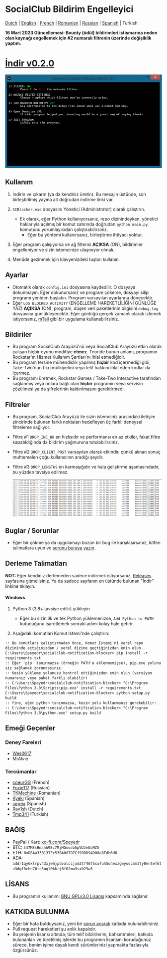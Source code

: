 # SocialClub Bildirim Engelleyici

[Dutch](../NL/README.md) | [English](../../README.md) | [French](../FR/README.md) | [Romanian](../RO/README.md) | [Russian](../RU/README.md) | [Spanish](../ES/README.md) | Turkish

**16 Mart 2023 Güncellemesi: Bounty (ödül) bildirimleri istismarına neden olan kaynağı engellemek için #2 numaralı filtrenin üzerinde değişiklik yaptım.**

# [İndir v0.2.0](https://github.com/Speyedr/socialclub-notification-blocker/releases/download/v0.2.0/SocialClubBlocker-0.2.0.zip)

<img src="/img/SCBlockerTease1.png" alt="Main Menu" height=300 width=562>

## Kullanım
1. İndirin ve çıkarın (ya da kendiniz üretin). Bu mesajın üstünde, son birleştirilmiş yayına ait doğrudan indirme linki var.
2. `SCBlocker.exe` dosyasını Yönetici (Administrator) olarak çalıştırın.

    - Ek olarak, eğer Python kullanıyorsanız, repo dizinindeyken, yönetici haklarıyla açılmış bir komut satırında doğrudan `python main.py` komutunu yorumlayıcıdan çalıştırabilirsiniz.
      - Eğer bu yöntemi kullanırsanız, birleştirme ihtiyacı yoktur.
4. Eğer program çalışıyorsa ve ağ filterisi **AÇIKSA** (ON), bildirimler engelleniyor ve sizin istemcinize ulaşmıyor olmalı.
5. Menüde gezinmek için klavyenizdeki tuşları kullanın.

## Ayarlar
 - Otomatik olarak `config.ini` dosyasına kaydedilir. O dosyaya dokunmayın. Eğer dokunursanız ve program çökerse, dosyayı silip programı yeniden başlatın. Program varsayılan ayarlarına dönecektir.
 - Eğer `LOG BLOCKED ACTIVITY` (ENGELLEME HAREKETLİLİĞİNİ GÜNLÜĞE YAZ) **AÇIKSA** (ON), program, düşen veri paketlerinin bilgisini `debug.log` dosyasına günlükleyecektir. Eğer günlüğü gerçek zamanlı olarak izlemek istiyorsanız, [mTail](http://ophilipp.free.fr/op_tail.htm) gibi bir uygulama kullanabilirsiniz.

## Bildiriler
 - Bu program SocialClub Arayüzü'nü veya SocialClub Arayüzü etkin olarak çalışan hiçbir oyunu modifiye **etmez**. Teoride bunun anlamı, programın Rockstar'ın Hizmet Kullanım Şartları'nı ihlal etmediğidir.
 - Bu program tersine mühendislik yapılmış **hiçbir** kod içermediği gibi, Take-Two'nun fikri mülkiyetini veya telif hakkını ihlal eden kodlar da içermez.
 - Bu programı üretmek, Rockstar Games / Take-Two Interactive tarafından sağlanmış veya onlara bağlı olan **hiçbir** programın veya servisin çözülmesi ya da şifrelerinin kaldırılmasını gerektirmedi.

## Filtreler
 - Bu program, SocialClub Arayüzü ile sizin istemciniz arasındaki iletişim zincirinde bulunan farklı noktaları hedefleyen üç farklı deneysel filtreleme sağlıyor.
 - Filtre #1 `DROP_INC_80` en hızlısıdır ve performansı en az etkiler, fakat filtre kapatıldığında da bildirim yağmuruna tutulabilirsiniz.
 - Filtre #2 `DROP_CLIENT_POST` varsayılan olarak etkindir, çünkü alınan sonuç muhtemelen çoğu kullanıcının aradığı şeydir.
 - Filtre #3 `DROP_LENGTHS` en karmaşığıdır ve hala geliştirme aşamasındadır, bu yüzden tavsiye edilmez.

   <img src="/img/SCBlockerTease3.png" alt="Logging dropped packets" height=120 width=527>

## Buglar / Sorunlar
 - Eğer bir çökme ya da uygulamayı bozan bir bug ile karşılaşırsanız, lütfen talimatlara uyun ve [sorunu buraya yazın](https://github.com/Speyedr/socialclub-notification-blocker/issues/new/choose).

## Derleme Talimatları
**NOT:** Eğer kendiniz derlemeden sadece indirmek istiyorsanız, [Releases](https://github.com/Speyedr/socialclub-notification-blocker/releases) sayfasına gitmelisiniz. Ya da sadece sayfanın en üstünde bulunan "İndir" linkine tıklayın.
#### Windows

1) Python 3 (3.8+ tavsiye edilir) yükleyin

    - Eğer bu sizin ilk ve tek Python yüklemenizse, `Add Python to PATH` kutucuğunu işaretlemek sonraki adımı kolay hale getirir.
2) Aşağıdaki komutları Komut İstemi'nde çalıştırın:
```
:: Bu komutları çalıştırmadan önce, Komut İstemi'ni yerel repo dizininde açtığınızdan / yerel dizine geçtiğinizden emin olun.
C:\Users\Speyedr\socialclub-notification-blocker> pip install -r requirements.txt
:: Eğer 'pip' tanınmazsa (örneğin PATH'a eklenmemişse), pip.exe yolunu siz sağlamak zorundasınız.
:: Kesin yükleme yolunuzu kontrol ettiğinizden emin olun (versiyon numaranız veya paket farklı olabilir)
:: C:\Users\Speyedr\socialclub-notification-blocker> "C:\Program Files\Python 3.8\Scripts\pip.exe" install -r requirements.txt
C:\Users\Speyedr\socialclub-notification-blocker> python setup.py build
:: Yine, eğer python tanınmazsa, kesin yolu kullanmanız gerekebilir:
:: C:\Users\Speyedr\socialclub-notification-blocker> "C:\Program Files\Python 3.8\python.exe" setup.py build
```

## Emeği Geçenler

### Deney Fareleri

- [Wes0617](https://github.com/Wes0617)
- MrAlvie

### Tercümanlar

- [coeurGG](https://github.com/Ky0mie) (French)
- [Foxie117](https://github.com/Foxie1171) (Russian)
- [TKMachine](https://github.com/TKMachine) (Romanian)
- [Kyeki](https://github.com/Kyekii) (Spanish)
- [jorgex](https://github.com/jorgex94) (Spanish)
- [Rav1sh](https://github.com/Rav1sh) (Dutch)
- [Tmp341](https://github.com/Tmp341) (Turkish)

## BAĞIŞ
 - PayPal / Kart: [ko-fi.com/Speyedr](https://ko-fi.com/speyedr)
 - BTC: `347M8sHnahA98c7MjHGmvsb5pVUJeUcMZ5`
 - ETH: `0xDBAa338137Fc53BA007D7Cf99DD94908e8Fdb6d8`
 - ADA: `addr1qy6xlrpv43xjwhjpdvalccjxm3tf46f5cu7uh5uhexzgwyudcmm3ty8entef6tu3dgf8chn70tc3uql0kkrj0f62mw9sxh29w3`

## LİSANS
 - Bu programın kullanımı [GNU GPLv3.0 Lisansı](LICENSE) kapsamında sağlanır.

## KATKIDA BULUNMA
 - Eğer bir hata bulduysanız, yeni bir [sorun açarak](https://github.com/Speyedr/socialclub-notification-blocker/issues/new/choose) katkıda bulunabilirsiniz.
 - Pull request hareketleri şu anlık kapalıdır.
 - Bu projenin lisansı altında; tüm telif bildirilerini, bahsetmeleri, katkıda bulunanları ve türetilmiş işlerde bu programın lisansını koruduğunuz sürece, benim işime dayalı kendi sürümlerinizi yapmakta fazlasıyla özgürsünüz.